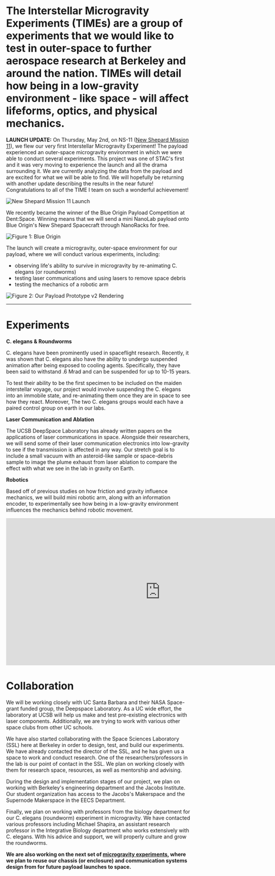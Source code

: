 
# The Interstellar Microgravity Experiments (TIMEs) are a group of experiments that we would like to test in outer-space to further aerospace research at Berkeley and around the nation. TIMEs will detail how being in a low-gravity environment - like space - will affect lifeforms, optics, and physical mechanics.

**LAUNCH UPDATE:** On Thursday, May 2nd, on NS-11 ([New Shepard Mission 11](https://www.youtube.com/watch?v=a51mHHCT6k0)), we flew our very first Interstellar Microgravity Experiment! The payload experienced an outer-space microgravity environment in which we were able to conduct several experiments. This project was one of STAC's first and it was very moving to experience the launch and all the drama surrounding it. We are currently analyzing the data from the payload and are excited for what we will be able to find. We will hopefully be returning with another update describing the results in the near future! Congratulations to all of the TIME I team on such a wonderful achievement!

![New Shepard Mission 11 Launch](img/projects/time1/new_shepard_launch.png)

We recently became the winner of the Blue Origin Payload Competition at Dent:Space. Winning means that we will send a mini NanoLab payload onto Blue Origin's New Shepard Spacecraft through NanoRacks for free.

![Figure 1: Blue Origin](img/projects/time1/blue-origin.jpg)

The launch will create a microgravity, outer-space environment for our payload, where we will conduct various experiments, including:

- observing life's ability to survive in microgravity by re-animating C. elegans (or roundworms)
- testing laser communications and using lasers to remove space debris
- testing the mechanics of a robotic arm

![Figure 2: Our Payload Prototype v2 Rendering](img/projects/time1/times-v3.svg)

---

# Experiments

**C. elegans & Roundworms**

C. elegans have been prominently used in spaceflight research. Recently, it was shown that C. elegans also have the ability to undergo suspended animation after being exposed to cooling agents. Specifically, they have been said to withstand .6 Mrad and can be suspended for up to 10-15 years.

To test their ability to be the first specimen to be included on the maiden interstellar voyage, our project would involve suspending the C. elegans into an immobile state, and re-animating them once they are in space to see how they react. Moreover, The two C. elegans groups would each have a paired control group on earth in our labs.

**Laser Communication and Ablation**

The UCSB DeepSpace Laboratory has already written papers on the applications of laser communications in space. Alongside their researchers, we will send some of their laser communication electronics into low-gravity to see if the transmission is affected in any way. Our stretch goal is to include a small vacuum with an asteroid-like sample or space-debris sample to image the plume exhaust from laser ablation to compare the effect with what we see in the lab in gravity on Earth.

**Robotics**

Based off of previous studies on how friction and gravity influence mechanics, we will build mini robotic arm, along with an information encoder, to experimentally see how being in a low-gravity environment influences the mechanics behind robotic movement.

<iframe src='https://docs.google.com/presentation/d/e/2PACX-1vTzKFH_C-AORJJGKhvbky8xVaijTH2lNWnaRWiyJfOnvuI33e6HQc1X-ptxueC_9MSGWNAaYwbBgrb1/embed?start=false&loop=false&delayms=3000' frameborder='0' width='837' height='400' allowfullscreen='true' mozallowfullscreen='true' webkitallowfullscreen='true'></iframe>

# Collaboration

We will be working closely with UC Santa Barbara and their NASA Space-grant funded group, the Deepspace Laboratory. As a UC wide effort, the laboratory at UCSB will help us make and test pre-existing electronics with laser components. Additionally, we are trying to work with various other space clubs from other UC schools.

We have also started collaborating with the Space Sciences Laboratory (SSL) here at Berkeley in order to design, test, and build our experiments. We have already contacted the director of the SSL, and he has given us a space to work and conduct research. One of the researchers/professors in the lab is our point of contact in the SSL. We plan on working closely with them for research space, resources, as well as mentorship and advising.

During the design and implementation stages of our project, we plan on working with Berkeley's engineering department and the Jacobs Institute. Our student organization has access to the Jacobs's Makerspace and the Supernode Makerspace in the EECS Department.

Finally, we plan on working with professors from the biology department for our C. elegans (roundworm) experiment in microgravity. We have contacted various professors including Michael Shapira, an assistant research professor in the Integrative Biology department who works extensively with C. elegans. With his advice and support, we will properly culture and grow the roundworms.

**We are also working on the next set of [microgravity experiments](/projects/time2), where we plan to reuse our chassis (or enclosure) and communication systems design from for future payload launches to space.**
